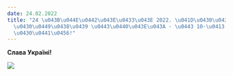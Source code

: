 ```yaml
---
date: 24.02.2022
title: "24 \u043B\u044E\u0442\u043E\u0433\u043E 2022. \u041D\u0430\u0439\u043A\u0440\
  \u0430\u0449\u0438\u0439 \u0443\u0440\u043E\u043A - \u0443 10-\u0413 \u043A\u043B\
  \u0430\u0441\u0456!"
---
```

**Слава Україні!**

[![](/files/24-лютого-2022-найкр-10г-за-україну.png)](https://youtu.be/--VB0G8dMjQ)